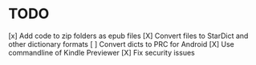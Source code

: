 # TODO

[x] Add code to zip folders as epub files
[X] Convert files to StarDict and other dictionary formats
[ ] Convert dicts to PRC for Android
[X] Use commandline of Kindle Previewer
[X] Fix security issues